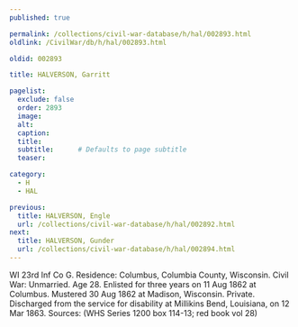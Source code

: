 ```yaml
---
published: true

permalink: /collections/civil-war-database/h/hal/002893.html
oldlink: /CivilWar/db/h/hal/002893.html

oldid: 002893

title: HALVERSON, Garritt

pagelist:
  exclude: false
  order: 2893
  image: 
  alt:
  caption:
  title:
  subtitle:      # Defaults to page subtitle
  teaser:

category: 
  - H 
  - HAL

previous:
  title: HALVERSON, Engle
  url: /collections/civil-war-database/h/hal/002892.html  
next:
  title: HALVERSON, Gunder
  url: /collections/civil-war-database/h/hal/002894.html   
---
```

WI 23rd Inf Co G. Residence: Columbus, Columbia County, Wisconsin. Civil War: Unmarried. Age 28. Enlisted for three years on 11 Aug 1862 at Columbus. Mustered 30 Aug 1862 at Madison, Wisconsin. Private. Discharged from the service for disability at Millikins Bend, Louisiana, on 12 Mar 1863. Sources: (WHS Series 1200 box 114-13; red book vol 28)